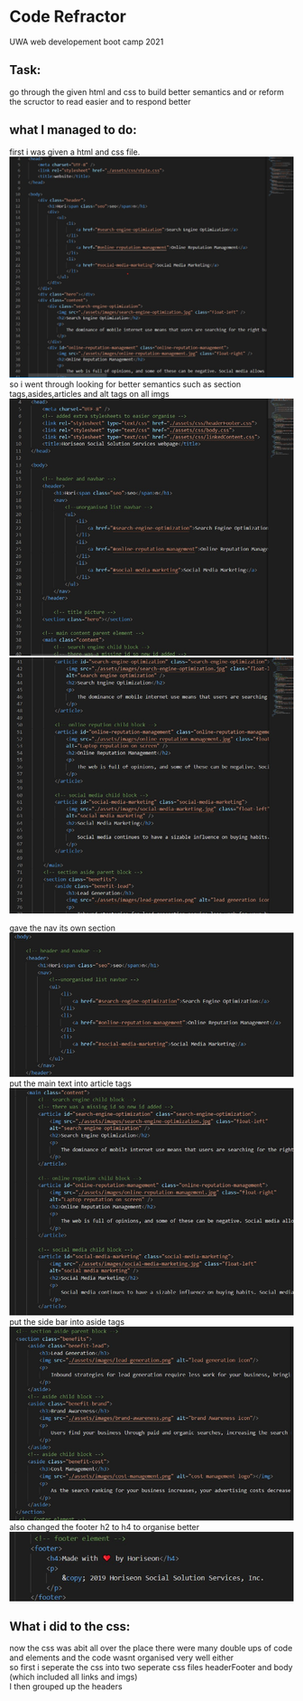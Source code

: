 # Code Refractor
UWA web developement boot camp 2021

## Task:
go through the given html and css to build better semantics and or reform the scructor to read easier and to respond better

## what I managed to do:
first i was given a html and css file. 
![](./assets/screenshots/origonal_code.jpg)
<br>
so i went through looking for better semantics such as section tags,asides,articles and alt tags on all imgs
![](assets\screenshots\semantics1.jpg)
![](assets\screenshots\semantics2.jpg)
<br>

gave the nav its own section
![](assets\screenshots\navsection.jpg)
<br>
put the main text into article tags
![](assets\screenshots\article.jpg)
<br>
put the side bar into aside tags
![](assets\screenshots\aside.jpg)
<br>
also changed the footer h2 to h4 to organise better
![](assets\screenshots\h4.jpg)
<br>

## What i did to the css:
now the css was abit all over the place there were many double ups of code and elements and the code wasnt organised very well either<br>
so first i seperate the css into two seperate css files headerFooter and body (which included all links and imgs)
<br>
I then grouped up the headers